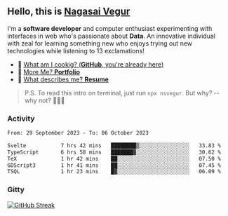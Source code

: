 
## Hello, this is [**Nagasai Vegur**](https://nsvegur.me/)

I'm a **software developer** and computer enthusiast experimenting with interfaces in web who's passionate about **Data**. An innovative individual with zeal for learning something new who enjoys trying out new technologies while listening to 13 exclamations!

- 🍔 [What am I cookig? (**GitHub**, you're already here)](https://github.com/NSVEGUR)
- 👻 [More Me? **Portfolio**](https://nsvegur.me/)
- 🔭 [What describes me? **Resume**](https://nsvegur.me/resume)

> P.S. To read this intro on terminal, just run `npx nsvegur`. But why? -- why not? 🤷🏻‍♂️

### Activity

<!--START_SECTION:waka-->

```txt
From: 29 September 2023 - To: 06 October 2023

Svelte           7 hrs 42 mins   ████████▒░░░░░░░░░░░░░░░░   33.83 %
TypeScript       6 hrs 58 mins   ███████▓░░░░░░░░░░░░░░░░░   30.62 %
TeX              1 hr 42 mins    ██░░░░░░░░░░░░░░░░░░░░░░░   07.50 %
GDScript3        1 hr 41 mins    ██░░░░░░░░░░░░░░░░░░░░░░░   07.45 %
TSQL             1 hr 23 mins    █▓░░░░░░░░░░░░░░░░░░░░░░░   06.09 %
```

<!--END_SECTION:waka-->

### Gitty

[![GitHub Streak](http://github-profile-summary-cards.vercel.app/api/cards/profile-details?username=NSVEGUR&theme=github_dark)]('https://github.com/NSVEGUR')

